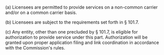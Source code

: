 (a) Licensees are permitted to provide services on a non-common carrier and/or on a common carrier basis.

(b) Licensees are subject to the requirements set forth in § 101.7.

(c) Any entity, other than one precluded by § 101.7, is eligible for authorization to provide service under this part. Authorization will be granted upon proper application filing and link coordination in accordance with the Commission's rules.

